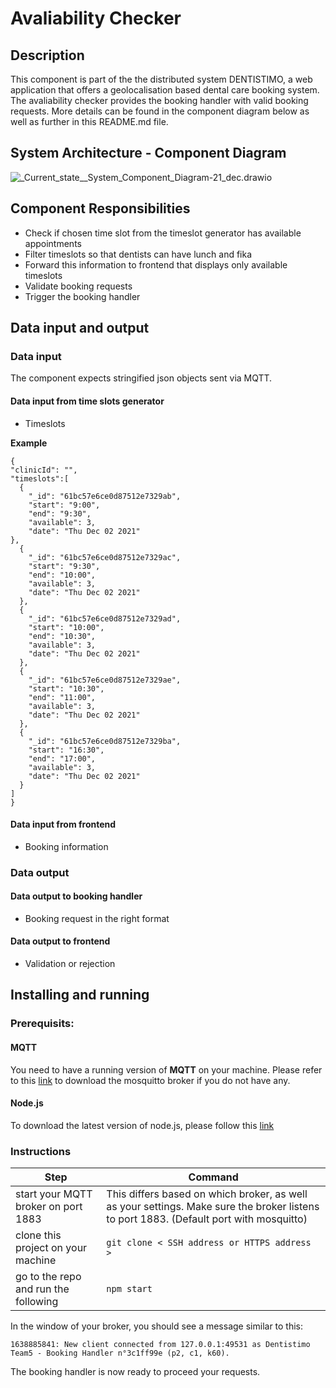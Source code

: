 # Avaliability Checker

## Description

This component is part of the the distributed system DENTISTIMO, a web application that offers a geolocalisation based dental care booking system.
The avaliability checker provides the booking handler with valid booking requests. More details can be found in the component diagram below as well as further in this README.md file.

## System Architecture - Component Diagram
![_Current_state__System_Component_Diagram-21_dec.drawio](/uploads/d9ba9b8d588fdd14e6c6e450354aa1d7/_Current_state__System_Component_Diagram-21_dec.drawio.png)

## Component Responsibilities

- Check if chosen time slot from the timeslot generator has available appointments 
- Filter timeslots so that dentists can have lunch and fika
- Forward this information to frontend that displays only available timeslots
- Validate booking requests
- Trigger the booking handler



## Data input and output
### Data input

The component expects stringified json objects sent via MQTT. 

#### Data input from time slots generator
- Timeslots

<b>Example</b>

```
{
"clinicId": "",
"timeslots":[
  {
    "_id": "61bc57e6ce0d87512e7329ab",
    "start": "9:00",
    "end": "9:30",
    "available": 3,
    "date": "Thu Dec 02 2021"
},
  {
    "_id": "61bc57e6ce0d87512e7329ac",
    "start": "9:30",
    "end": "10:00",
    "available": 3,
    "date": "Thu Dec 02 2021"
  },
  {
    "_id": "61bc57e6ce0d87512e7329ad",
    "start": "10:00",
    "end": "10:30",
    "available": 3,
    "date": "Thu Dec 02 2021"
  },
  {
    "_id": "61bc57e6ce0d87512e7329ae",
    "start": "10:30",
    "end": "11:00",
    "available": 3,
    "date": "Thu Dec 02 2021"
  },
  {
    "_id": "61bc57e6ce0d87512e7329ba",
    "start": "16:30",
    "end": "17:00",
    "available": 3,
    "date": "Thu Dec 02 2021"
  }
]
}
```



#### Data input from frontend
- Booking information

### Data output

#### Data output to booking handler
- Booking request in the right format

#### Data output to frontend
- Validation or rejection


## Installing and running

### Prerequisits:
#### MQTT
You need to have a running version of <b>MQTT</b> on your machine. Please refer to this [link](https://www.google.com/url?sa=t&rct=j&q=&esrc=s&source=web&cd=&ved=2ahUKEwjG3fWb6NH0AhXpQvEDHSGLC2MQFnoECAMQAQ&url=https%3A%2F%2Fmosquitto.org%2Fdownload%2F&usg=AOvVaw2rLN-Os_zfUrtqeV1Lrunf) to download the mosquitto broker if you do not have any. 
#### Node.js
To download the latest version of node.js, please follow this [link](https://nodejs.org/en/download/)

### Instructions

| Step | Command |
| ------ | ------ |
| start your MQTT broker on port 1883| This differs based on which broker, as well as your settings. Make sure the broker listens to port 1883. (Default port with mosquitto) |
| clone this project on your machine | `git clone < SSH address or HTTPS address >` |
| go to the repo and run the following  | `npm start` |

In the window of your broker, you should see a message similar to this:

`1638885841: New client connected from 127.0.0.1:49531 as Dentistimo Team5 - Booking Handler n°3c1ff99e (p2, c1, k60).`

The booking handler is now ready to proceed your requests. 
 



